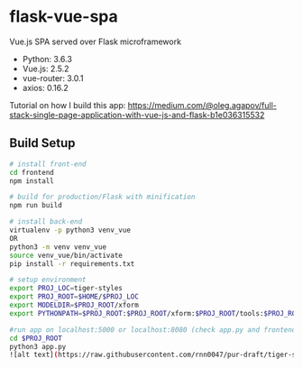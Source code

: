# flask-vue-spa
Vue.js SPA served over Flask microframework

* Python: 3.6.3
* Vue.js: 2.5.2
* vue-router: 3.0.1
* axios: 0.16.2

Tutorial on how I build this app:
https://medium.com/@oleg.agapov/full-stack-single-page-application-with-vue-js-and-flask-b1e036315532

## Build Setup

``` bash
# install front-end
cd frontend
npm install

# build for production/Flask with minification
npm run build

# install back-end
virtualenv -p python3 venv_vue
OR
python3 -m venv venv_vue
source venv_vue/bin/activate
pip install -r requirements.txt

# setup environment
export PROJ_LOC=tiger-styles
export PROJ_ROOT=$HOME/$PROJ_LOC
export MODELDIR=$PROJ_ROOT/xform
export PYTHONPATH=$PROJ_ROOT:$PROJ_ROOT/xform:$PROJ_ROOT/tools:$PROJ_ROOT/xform/src

#run app on localhost:5000 or localhost:8080 (check app.py and frontend/.env)
cd $PROJ_ROOT
python3 app.py
![alt text](https://raw.githubusercontent.com/rnn0047/pur-draft/tiger-style.png)
